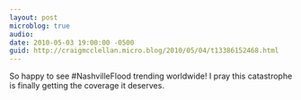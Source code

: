 ```yaml
---
layout: post
microblog: true
audio: 
date: 2010-05-03 19:00:00 -0500
guid: http://craigmcclellan.micro.blog/2010/05/04/t13386152468.html
---
```

So happy to see #NashvilleFlood trending worldwide! I pray this catastrophe is finally getting the coverage it deserves.
